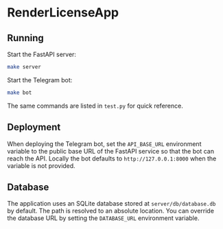 # RenderLicenseApp

## Running

Start the FastAPI server:

```bash
make server
```

Start the Telegram bot:

```bash
make bot
```

The same commands are listed in `test.py` for quick reference.

## Deployment

When deploying the Telegram bot, set the `API_BASE_URL` environment variable to the
public base URL of the FastAPI service so that the bot can reach the API. Locally the
bot defaults to `http://127.0.0.1:8000` when the variable is not provided.

## Database

The application uses an SQLite database stored at `server/db/database.db` by default.
The path is resolved to an absolute location. You can override the database URL by
setting the `DATABASE_URL` environment variable.
